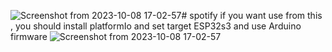 ![Screenshot from 2023-10-08 17-02-57](https://github.com/Behn4m/simple_server_Spotify/assets/104908459/bcab7987-55b4-4b0b-938a-3f9edbb8f44c)# spotify
if you want use from this , you should install platformIo and set target ESP32s3 and use Arduino firmware
![Screenshot from 2023-10-08 17-02-57](https://github.com/Behn4m/simple_server_Spotify/assets/104908459/576e2e52-0a90-4243-85a4-5d367538bb3c)
